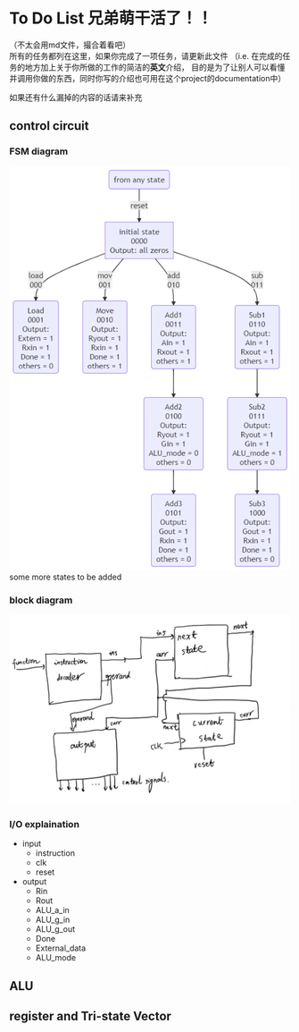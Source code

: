 # To Do List 兄弟萌干活了！！
（不太会用md文件，撮合着看吧）  
所有的任务都列在这里，如果你完成了一项任务，请更新此文件 （i.e. 在完成的任务的地方加上关于你所做的工作的简洁的**英文**介绍，
目的是为了让别人可以看懂并调用你做的东西，同时你写的介绍也可用在这个project的documentation中）  

如果还有什么漏掉的内容的话请来补充

## control circuit
### FSM diagram
![control circuit FSM](control_circuit/control_circuit_FSM.png)  
some more states to be added

### block diagram
![control circuit block diagram](control_circuit/control_circuit_diagram.jpg)

### I/O explaination
- input
  - instruction
  - clk
  - reset
- output
  - Rin
  - Rout
  - ALU_a_in
  - ALU_g_in
  - ALU_g_out
  - Done
  - External_data
  - ALU_mode

## ALU

## register and Tri-state Vector
